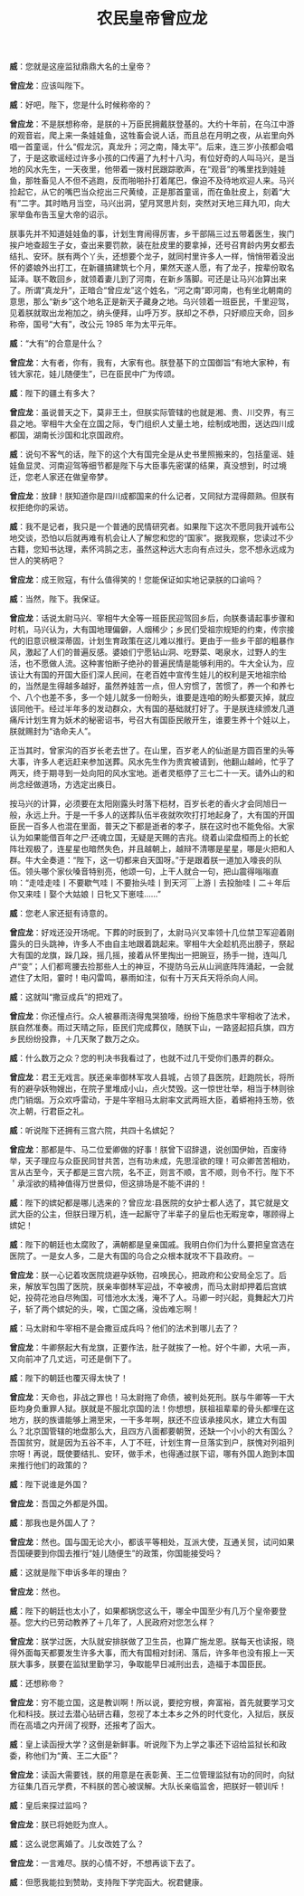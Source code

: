 ﻿---
title: 农民皇帝曾应龙
---

**威**：您就是这座监狱鼎鼎大名的土皇帝？

**曾应龙**：应该叫陛下。

**威**：好吧，陛下，您是什么时候称帝的？

**曾应龙**：不是朕想称帝，是朕的＋万臣民拥戴朕登基的。大约十年前，在乌江中游的观音岩，爬上来一条娃娃鱼，这牲畜会说人话，而且总在月明之夜，从岩里向外唱一首童谣，什么“假龙沉，真龙升；河之南，降太平”。后来，连三岁小孩都会唱了，于是这歌谣经过许多小孩的口传遍了九村十八沟，有位好奇的人叫马兴，是当地的风水先生，一天夜里，他带着一拨村民跟踪歌声，在“观音”的嘴里找到娃娃鱼，那牲畜见人不但不逃跑，反而啪啪扑打着尾巴，像迫不及待地欢迎人来。马兴捡起它，从它的嘴巴当众挖出三尺黄绫，正是那首童谣，而在鱼肚皮上，刻着“大有”二字。其时皓月当空，马兴出洞，望月冥思片刻，突然对天地三拜九叩，向大家举鱼布告玉皇大帝的诏示。

朕事先并不知道娃娃鱼的事，计划生育闹得厉害，乡干部隔三过五带着医生，挨门挨户地查超生子女，查出来要罚款，装在肚皮里的要拿掉，还号召育龄内男女都去结扎、安环。朕有两个丫头，还想要个龙子，就同村里许多人一样，悄悄带着没出怀的婆娘外出打工，在新疆搞建筑七个月，果然天遂人愿，有了龙子，按辈份取名延泽。联不敢回乡，就领着妻儿到了河南，在新乡落脚。可还是让马兴冶算出来了。所谓“真龙升”，正暗合“曾应龙”这个姓名，“河之南”即河南，也有坐北朝南的意思，那么“新乡”这个地名正是新天子藏身之地。乌兴领着一班臣民，千里迎驾，见着朕就取出龙袍加之，纳头便拜，山呼万岁。朕却之不恭，只好顺应天命，回乡称帝，国号“大有”，改公元 1985 年为太平元年。

**威**：“大有”的合意是什么？

**曾应龙**：大有者，你有，我有，大家有也。朕登基下的立国御旨“有地大家种，有钱大家花，娃儿随便生”，已在臣民中广为传颂。

**威**：陛下的疆土有多大？

**曾应龙**：虽说普天之下，莫非王土，但朕实际管辖的也就是湘、贵、川交界，有三县之地。宰相牛大全在立国之际，专门组织人丈量土地，绘制成地图，送达四川成都国，湖南长沙国和北京国政府。

**威**：说句不客气的话，陛下的这个大有国完全是从史书里照搬来的，包括童谣、娃娃鱼显灵、河南迎驾等细节都是陛下与大臣事先密谋的结果，真没想到，时过境迁，您老人家还在做皇帝梦。

**曾应龙**：放肆！朕知道你是四川成都国来的什么记者，又同狱方混得颇熟。但朕有权拒绝你的采访。

**威**：我不是记者，我只是一个普通的民情研究者。如果陛下这次不愿同我开诚布公地交谈，恐怕以后就再难有机会让人了解您和您的“国家”。据我观察，您读过不少古籍，您知书达理，素怀鸿鹄之志，虽然这种远大志向有点过头，您不想永远成为世人的笑柄吧？

**曾应龙**：成王败寇，有什么值得笑的！您能保证如实地记录朕的口谕吗？

**威**：当然，陛下。我保证。

**曾应龙**：话说太尉马兴、宰相牛大全等一班臣民迎驾回乡后，向朕奏请起事步骤和时机，马兴认为，大有国地理偏僻，人烟稀少；乡民们受祖宗规矩的约束，传宗接代的旧意识根深蒂固，计划生育政策在这儿难以推行。更由于一些乡干部的粗暴作风，激起了人们的普遍反感。婆娘们宁愿钻山洞、吃野菜、喝泉水，过野人的生活，也不愿做人流。这种害怕断子绝孙的普遍民情是能够利用的。牛大全认为，应该让大有国的开国大臣们深人民间，在老百姓中宣传生娃儿的权利是天地祖宗给的，当然是生得越多越好，虽然养娃苦一点，但人穷惯了，苦惯了，养一个和养七个、八个也差不多，多一个娃儿就多一份盼头，谁要是连咱的盼头都要灭掉，就应该同他干。经过半年多的发动群众，大有国的基础就打好了。于是朕连续颁发几道痛斥计划生育为妖术的秘密诏书，号召大有国臣民敞开生，谁要生养十个娃以上，朕就赐封为“诰命夫人”。

正当其时，曾家沟的百岁长老去世了。在山里，百岁老人的仙逝是方圆百里的头等大事，许多人老远赶来参加送葬。风水先生作为贵宾被请到，他翻山越岭，忙乎了两天，终于期寻到一处向阳的风水宝地。逝者灵柩停了三七二十一天。请外山的和尚念经做道场，方选定出痪日。

按马兴的计算，必须要在太阳刚露头时落下桤材，百岁长老的香火才会同旭日一般，永远上升。于是一千多人的送葬队伍半夜就吹吹打打地起身了，大有国的开国臣民一百多人也混在里面，普天之下都是逝者的孝子，朕在这时也不能免俗。大家认为如果能借百年之尸·还魂立国，无疑是天赐的吉兆。绕着山梁盘桓而上的长蛇阵壮观极了，连星星也暗然失色，并且越朝上，越辩不清哪是星星，哪是火把和人群。牛大全奏道：“陛下，这一切都来自天国呀。”于是跟着朕一道加入嚎丧的队伍。领头哪个家伙嗓音特别亮，他颂一句，上干人就合一句，把山震得嗡嗡直响：“走哇走哇丨不要歇气哇丨不要抬头哇丨到天河￣上游丨去投胎哇丨二＋年后你又来哇丨娶个大姑娘丨日牝又下崽哇……”

**威**：您老人家还挺有诗意的。

**曾应龙**：好戏还没开场呢。下葬的时辰到了，太尉马兴叉率领十几位禁卫军迎着刚露头的日头跳神，许多人不由自主地跟着跳起来。宰相牛大全趁机亮出膀子，祭起大有国的龙旗，跺几跺，摇几摇，接着从怀里掏出一把豌豆，扬手一抛，连叫几卢“变”；人们都弯腰去捡那些人土的神豆，不提防乌云从山涧底阵阵涌起，一会就遮住了太阳，霎时！电闪雷鸣，暴雨如注，似有十万天兵天将杀向人间。

**威**：这就叫“撒豆成兵”的把戏了。

**曾应龙**：你还憧点行。众人被暴雨浇得鬼哭狼嚎，纷纷下施恳求牛宰相收了法术，朕自然准奏。雨过天晴之际，臣民们完成葬仪，随朕下山，一路竖起招兵旗，四方乡民纷纷投靠，＋几天聚了数万之众。

**威**：什么数万之众？您的判决书我看过了，也就不过几干受你们愚弄的群众。

**曾应龙**：君王无戏言。朕还亲率御林军攻人县城，占领了县医院，赶跑院长，将所有的避孕妖物嫂出，在院子里堆成小山，点火焚毁。这一惊世壮举，相当于林则徐虎门销烟。万众欢呼雷动，于是牛宰相马太尉率文武两班大臣，着蟒袍持玉笏，依次上朝，行君臣之礼。

**威**：听说陛下还拥有三宫六院，共四十名嫔妃？

**曾应龙**：那都是牛、马二位爱卿做的好事！朕曾下诏辞退，说创国伊始，百废待举，天子理应与众臣民同甘共苦，岂有功未成，先思淫欲的理！可众卿苦苦相劝，言从古至今，天子都是三宫六院，名不正，则言不顺，言不顺，则令不行。陛下不＇承淫欲的精神值得万世景仰，但这排场是不能不讲的！

**威**：陛下的嫔妃都是哪儿选来的？曾应龙∶县医院的女护士都人选了，其它就是文武大臣的公主，但朕日理万机，连一起厮守了半辈子的皇后也无暇宠幸，哪顾得上嫔妃！

**威**：陛下的朝廷也太腐败了，满朝都是皇亲国戚。我明白你们为什么要把皇宫选在医院了。一是女人多，二是大有国的乌合之众根本就攻不下县政府。－

**曾应龙**：朕一心记着攻医院烧避孕妖物，召唤民心，把政府和公安局全忘了。后来，解放军包围了医院，朕亲率御林军迎战，不幸被虏，而马太尉却押着后宫嫔妃，投荷花池自尽殉国，可惜池水太浅，淹不了人。马卿一时兴起，竟舞起大刀片子，斩了两个嫔妃的头，唉，亡国之痛，没齿难忘啊！

**威**：马太尉和牛宰相不是会撒豆成兵吗？他们的法术到哪儿去了？

**曾应龙**：牛卿祭起大有龙旗，正要作法，肚子就挨了一枪。好个牛卿，大吼一声，又向前冲了几丈远，可还是倒下了。

**威**：陛下的朝廷也覆灭得太快了！

**曾应龙**：天命也，非战之罪也！马太尉拖了命债，被判处死刑。朕与牛卿等一干大臣均身负重罪人狱。朕就是不服北京国的法！你想想，朕祖祖辈辈的骨头都埋在这地方，朕的族谱能够上溯至宋，一干多年啊，朕还不应该承接风水，建立大有国么？北京国管辖的地盘那么大，且四方八面都要朝贺，还缺一个小小的大有国么？吾国贫穷，就是因为五谷不丰，人丁不旺，计划生育一旦落实到户，朕愧对列祖列宗呀！再说，既使要结扎、安环，做手术，也得通过朕下诏，哪有外国人跑到本国来推行他们的政策的？

**威**：陛下说谁是外国？

**曾应龙**：吾国之外都是外国。

**威**：那我也是外国人了？

**曾应龙**：然也。国与国无论大小，都该平等相处，互派大使，互通关贸，试问如果吾国硬要到你国去推行“娃儿随便生”的政策，你国能接受吗？

**威**：这就是陛下申诉多年的理由？

**曾应龙**：然也。

**威**：陛下的朝廷也太小了，如果都锅您这么干，哪全中国至少有几万个皇帝要登基。您大约已劳动教养了＋几年了，人民政府对您怎么样？

**曾应龙**：朕学过医，大队就安排朕做了卫生员，也算广施龙恩。朕每天也读报，晓得外面每天都要发生许多大事，而大有国相对封闭、落后，许多年也没有报上一天朕大事多，朕要在监狱里勤学习，争取能早日减刑出去，造福于本国臣民。

**威**：还想称帝？

**曾应龙**：穷不能立国，这是教训啊！所以说，要挖穷根，奔富裕，首先就要学习文化和科技。朕过去潜心钻研古藉，忽视了本土本乡之外的时代变化，入狱后，朕反而在高墙之内开阔了视野，还报考了函大。

**威**：皇上读函授大学？这倒是新鲜事。听说陛下为上学之事还下诏给监狱长和政委，称他们为“黄、王二大臣”？

**曾应龙**：读函大需要钱，朕的用意是在表彰黄、王二位管理监狱有功的同时，向狱方征集几百元学费，不料朕的苦心被误解。大队长亲临监舍，把朕好一顿训斥！

**威**：皇后来探过监吗？

**曾应龙**：朕已将她贬为庶人。

**威**：这么说您离婚了。儿女改姓了么？

**曾应龙**：一言难尽。朕的心情不好，不想再谈下去了。

**威**：但愿我能拉到赞助，支持陛下学完函大。祝君健康。
